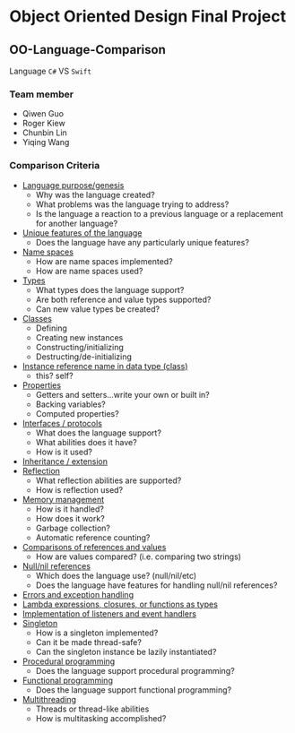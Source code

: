 # Object Oriented Design Final Project

## OO-Language-Comparison

 Language `C#` VS `Swift`

### Team member
* Qiwen Guo
* Roger Kiew
* Chunbin Lin
* Yiqing Wang


### Comparison Criteria

* [Language purpose/genesis](doc/Purpose.md)
  * Why was the language created?
  * What problems was the language trying to address?
  * Is the language a reaction to a previous language or a replacement for another language?
* [Unique features of the language](doc/Unique.md)
  * Does the language have any particularly unique features?
* [Name spaces](doc/Namespaces.md)
  * How are name spaces implemented?
  * How are name spaces used?
* [Types](doc/Types.md)
    * What types does the language support?
    * Are both reference and value types supported?
    * Can new value types be created?
* [Classes](doc/Classes.md)
  * Defining
  * Creating new instances
  * Constructing/initializing
  * Destructing/de-initializing
* [Instance reference name in data type (class)](doc/Instance.md)
  * this?  self?
* [Properties](doc/Properties.md)
  * Getters and setters...write your own or built in?
  * Backing variables?
  * Computed properties?
* [Interfaces / protocols](doc/Interface.md)
  * What does the language support?
  * What abilities does it have?
  * How is it used?
* [Inheritance / extension](doc/Inheritance.md)
* [Reflection](doc/Reflection.md)
  * What reflection abilities are supported?
  * How is reflection used?
* [Memory management](doc/Memory.md)
  * How is it handled?
  * How does it work?
  * Garbage collection?
  * Automatic reference counting?
* [Comparisons of references and values](doc/Comparisons.md)
  * How are values compared? (i.e. comparing two strings)
* [Null/nil references](doc/NullNil.md)
  * Which does the language use? (null/nil/etc)
  * Does the language have features for handling null/nil references?
* [Errors and exception handling](doc/Errors.md)
* [Lambda expressions, closures, or functions as types](doc/Lambda.md)
* [Implementation of listeners and event handlers](doc/Implementation.md)
* [Singleton](doc/Singleton.md)
  * How is a singleton implemented?
  * Can it be made thread-safe?
  * Can the singleton instance be lazily instantiated?
* [Procedural programming](doc/Procedural.md)
  * Does the language support procedural programming?
* [Functional programming](doc/Functional.md)
  * Does the language support functional programming?
* [Multithreading](doc/Multithreading.md)
  * Threads or thread-like abilities
  * How is multitasking accomplished?
